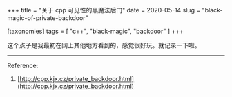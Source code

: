 +++
title = "关于 cpp 可见性的黑魔法后门"
date = 2020-05-14
slug = "black-magic-of-private-backdoor"

[taxonomies]
tags = [ "c++", "black-magic", "backdoor" ]
+++

这个点子是我最初在网上其他地方看到的，感觉很好玩。就记录一下啦。

- - - - - - - - -
Reference:
1. [http://cpp.kjx.cz/private_backdoor.html](http://cpp.kjx.cz/private_backdoor.html)
